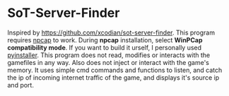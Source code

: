 # SoT-Server-Finder
Inspired by https://github.com/xcodian/sot-server-finder. 
This program requires [npcap](https://npcap.com/dist/npcap-1.72.exe) to work. During **npcap** installation, select **WinPCap compatibility mode**.
If you want to build it urself, I personally used [pyinstaller](https://pyinstaller.org/en/stable/).
This program does not read, modifies or interacts with the gamefiles in any way. Also does not inject or interact with the game's memory. It uses simple cmd commands and functions to listen, and catch the ip of incoming internet traffic of the game, and displays it's source ip and port.
